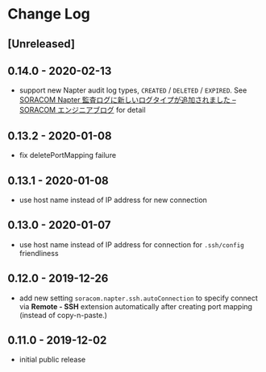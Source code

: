# Change Log

## [Unreleased]

## 0.14.0 - 2020-02-13

- support new Napter audit log types, `CREATED` / `DELETED` / `EXPIRED`. See [SORACOM Napter 監査ログに新しいログタイプが追加されました – SORACOM エンジニアブログ](https://blog.soracom.jp/blog/2020/02/13/soracom-napters-new-audit-log-types-are-out-now/) for detail

## 0.13.2 - 2020-01-08

- fix deletePortMapping failure

## 0.13.1 - 2020-01-08

- use host name instead of IP address for new connection

## 0.13.0 - 2020-01-07

- use host name instead of IP address for connection for `.ssh/config` friendliness

## 0.12.0 - 2019-12-26

- add new setting `soracom.napter.ssh.autoConnection` to specify connect via **Remote - SSH** extension automatically after creating port mapping (instead of copy-n-paste.)

## 0.11.0 - 2019-12-02

- initial public release
